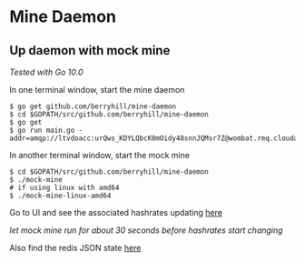 # Mine Daemon

## Up daemon with mock mine

*Tested with Go 10.0*

In one terminal window, start the mine daemon
```
$ go get github.com/berryhill/mine-daemon
$ cd $GOPATH/src/github.com/berryhill/mine-daemon
$ go get 
$ go run main.go -addr=amqp://ltvdoacc:urQws_KDYLQbcK0mOidy48snnJQMsr7Z@wombat.rmq.cloudamqp.com/ltvdoacc
```

In another terminal window, start the mock mine
``` 
$ cd $GOPATH/src/github.com/berryhill/mine-daemon
$ ./mock-mine
# if using linux with amd64
$ ./mock-mine-linux-amd64
```

Go to UI and see the associated hashrates updating [here](http://35.225.59.241/#/rigs)

*let mock mine run for about 30 seconds before hashrates start changing*

Also find the redis JSON state [here](http://35.226.250.99:5051/)
